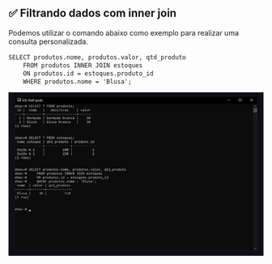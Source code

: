 ## ✅ Filtrando dados com inner join
Podemos utilizar o comando abaixo como exemplo para realizar uma consulta personalizada.
```
SELECT produtos.nome, produtos.valor, qtd_produto
    FROM produtos INNER JOIN estoques
    ON produtos.id = estoques.produto_id
    WHERE produtos.nome = 'Blusa';
```

<img src="./assets/img-12.jpg">